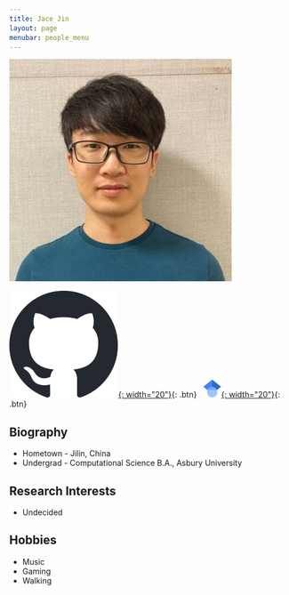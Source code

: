 ```yaml
---
title: Jace Jin 
layout: page
menubar: people_menu
---
```


![jacejin](/img/people/jacejin.jpg)

[![GitHub](/img/icons/github.svg){: width="20"}](https://github.com/jacekimfree){: .btn} &nbsp; 
[![Google Scholar](/img/icons/scholar.svg.png){: width="20"}](https://scholar.google.com/citations?user=4cMOCd8AAAAJ&hl=en&oi=ao){: .btn}

## Biography
 - Hometown - Jilin, China
 - Undergrad - Computational Science B.A., Asbury University

## Research Interests
 - Undecided

## Hobbies
 - Music
 - Gaming
 - Walking
